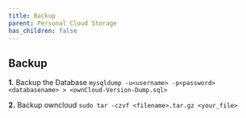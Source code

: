 ```yaml
---
title: Backup
parent: Personal Cloud Storage
has_children: false
---
```


## Backup

**1.** Backup the Database
`mysqldump -u<username> -p<password> <databasename> > <ownCloud-Version-Dump.sql>`

**2.** Backup owncloud
`sudo tar -czvf <filename>.tar.gz <your_file>`